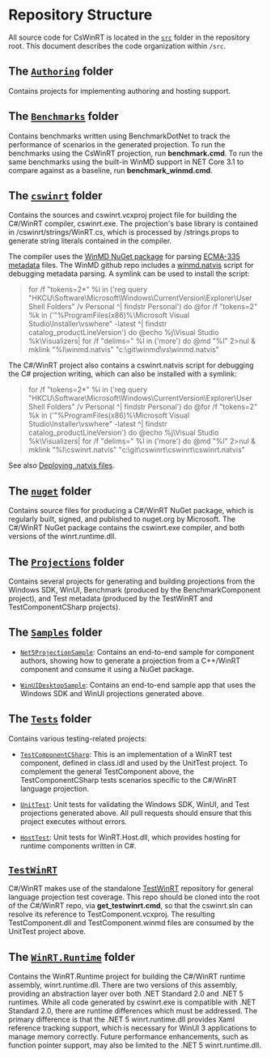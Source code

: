 # Repository Structure

All source code for CsWinRT is located in the [`src`](../src) folder in the repository root. This document describes the code organization within `/src`.

## The [`Authoring`](/Authoring) folder

Contains projects for implementing authoring and hosting support.

## The [`Benchmarks`](../src/Benchmarks) folder

Contains benchmarks written using BenchmarkDotNet to track the performance of scenarios in the generated projection.  To run the benchmarks using the CsWinRT projection, run **benchmark.cmd**.  To run the same benchmarks using the built-in WinMD support in NET Core 3.1 to compare against as a baseline, run **benchmark_winmd.cmd**.

## The [`cswinrt`](../src/cswinrt) folder

Contains the sources and cswinrt.vcxproj project file for building the C#/WinRT compiler, cswinrt.exe.  The projection's base library is contained in /cswinrt/strings/WinRT.cs, which is processed by /strings.props to generate string literals contained in the compiler.

The compiler uses the [WinMD NuGet package](http://aka.ms/winmd/nuget) for parsing [ECMA-335 metadata](http://www.ecma-international.org/publications/standards/Ecma-335.htm) files.  The WinMD github repo includes a [winmd.natvis](https://github.com/microsoft/winmd/blob/master/vs/winmd.natvis) script for debugging metadata parsing.  A symlink can be used to install the script:
  > for /f "tokens=2*" %i in ('reg query "HKCU\Software\Microsoft\Windows\CurrentVersion\Explorer\User Shell Folders" /v Personal ^| findstr Personal') do @for /f "tokens=2" %k in ('"%ProgramFiles(x86)%\Microsoft Visual Studio\Installer\vswhere" -latest ^| findstr catalog_productLineVersion') do @echo %j\Visual Studio %k\Visualizers| for /f "delims=" %l in ('more') do @md "%l" 2>nul & mklink "%l\winmd.natvis" "c:\git\winmd\vs\winmd.natvis" 
  
The C#/WinRT project also contains a cswinrt.natvis script for debugging the C# projection writing, which can also be installed with a symlink:
> for /f "tokens=2*" %i in ('reg query "HKCU\Software\Microsoft\Windows\CurrentVersion\Explorer\User Shell Folders" /v Personal ^| findstr Personal') do @for /f "tokens=2" %k in ('"%ProgramFiles(x86)%\Microsoft Visual Studio\Installer\vswhere" -latest ^| findstr catalog_productLineVersion') do @echo %j\Visual Studio %k\Visualizers| for /f "delims=" %l in ('more') do @md "%l" 2>nul & mklink "%l\cswinrt.natvis" "c:\git\cswinrt\cswinrt\cswinrt.natvis"

See also [Deploying .natvis files](https://docs.microsoft.com/en-us/visualstudio/debugger/create-custom-views-of-native-objects?view=vs-2015#BKMK_natvis_location).

## The [`nuget`](../src/nuget) folder

Contains source files for producing a C#/WinRT NuGet package, which is regularly built, signed, and published to nuget.org by Microsoft.  The C#/WinRT NuGet package contains the cswinrt.exe compiler, and both versions of the winrt.runtime.dll.

## The [`Projections`](../src/Projections) folder

Contains several projects for generating and building projections from the Windows SDK, WinUI, Benchmark (produced by the BenchmarkComponent project), and Test metadata (produced by the TestWinRT and TestComponentCSharp projects).

## The [`Samples`](/Samples) folder

- [`Net5ProjectionSample`](../src/Samples/Net5ProjectionSample): Contains an end-to-end sample for component authors, showing how to generate a projection from a C++/WinRT component and consume it using a NuGet package.

- [`WinUIDesktopSample`](../src/Samples/WinUIDesktopSample): Contains an end-to-end sample app that uses the Windows SDK and WinUI projections generated above.

## The [`Tests`](../src/Tests) folder

Contains various testing-related projects:

-  [`TestComponentCSharp`](../src/Tests/TestComponentCSharp): This is an implementation of a WinRT test component, defined in class.idl and used by the UnitTest project.  To complement the general TestComponent above, the TestComponentCSharp  tests scenarios specific to the C#/WinRT language projection.

- [`UnitTest`](../src/Tests/UnitTest): Unit tests for validating the Windows SDK, WinUI, and Test projections generated above.  All pull requests should ensure that this project executes without errors.

- [`HostTest`](../src/Tests/HostTest): Unit tests for WinRT.Host.dll, which provides hosting for runtime components written in C#.

## [`TestWinRT`](https://github.com/microsoft/TestWinRT/)

C#/WinRT makes use of the standalone [TestWinRT](https://github.com/microsoft/TestWinRT/) repository for general language projection test coverage.  This repo should be cloned into the root of the C#/WinRT repo, via **get_testwinrt.cmd**, so that the cswinrt.sln can resolve its reference to TestComponent.vcxproj.  The resulting TestComponent.dll and TestComponent.winmd files are consumed by the UnitTest project above.

## The [`WinRT.Runtime`](../src/WinRT.Runtime) folder

Contains the WinRT.Runtime project for building the C#/WinRT runtime assembly, winrt.runtime.dll.  There are two versions of this assembly, providing an abstraction layer over both .NET Standard 2.0 and .NET 5 runtimes.  While all code generated by cswinrt.exe is compatible with .NET Standard 2.0, there are runtime differences which must be addressed.  The primary difference is that the .NET 5 winrt.runtime.dll provides Xaml reference tracking support, which is necessary for WinUI 3 applications to manage memory correctly.  Future performance enhancements, such as function pointer support, may also be limited to the .NET 5 winrt.runtime.dll.